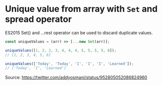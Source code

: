 # Unique value from array with `Set` and spread operator

ES2015 Set() and ...rest operator can be used to discard duplicate values.

```javascript
const uniqueValues = (arr) => [...new Set(arr)];

uniqueValues([1, 2, 2, 3, 4, 4, 4, 5, 5, 5, 5, 6]);
// [1, 2, 3, 4, 5, 6]

uniqueValues(['Today', 'Today', 'I', 'I', 'I', 'Learned']);
// ['Today', 'I', 'Learned']
```

Source: <https://twitter.com/addyosmani/status/952805052086824960>